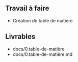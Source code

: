 ## Travail à faire
- Création de table de matière
##  Livrables
- docs/0.table-de-matière
- docs/0.table-de-matière.md




